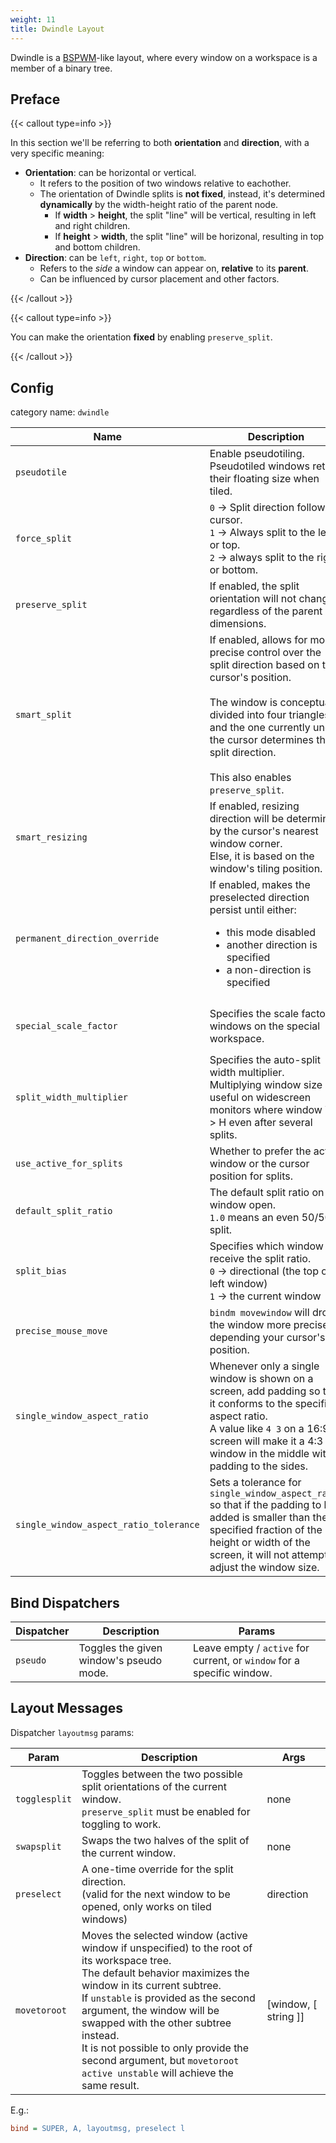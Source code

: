 ```yaml
---
weight: 11
title: Dwindle Layout
---
```


Dwindle is a [BSPWM](https://github.com/baskerville/bspwm)-like layout, where every window on a workspace is a member of
a binary tree.

## Preface

{{< callout type=info >}}

In this section we'll be referring to both **orientation** and **direction**, with a very specific meaning:
- **Orientation**: can be horizontal or vertical.
  - It refers to the position of two windows relative to eachother.
  - The orientation of Dwindle splits is **not fixed**, instead, it's determined **dynamically** by the width-height ratio of the parent node.  
    - If **width** > **height**, the split "line" will be vertical, resulting in left and right children.  
    - If **height** > **width**, the split "line" will be horizonal, resulting in top and bottom children.
- **Direction**: can be `left`, `right`, `top` or `bottom`.
  - Refers to the _side_ a window can appear on, **relative** to its **parent**.
  - Can be influenced by cursor placement and other factors.

{{< /callout >}}

{{< callout type=info >}}

You can make the orientation **fixed** by enabling `preserve_split`.

{{< /callout >}}



## Config

category name: `dwindle`

| Name | Description | Type | Default |
| ---- | ----------- | ---- | ------- |
| `pseudotile` | Enable pseudotiling. <br> Pseudotiled windows retain their floating size when tiled. | bool | `false` |
| `force_split` | `0` -> Split direction follows cursor. <br> `1` -> Always split to the left or top. <br> `2` -> always split to the right or bottom. | int | `0` |
| `preserve_split` | If enabled, the split orientation will not change, regardless of the parent dimensions. | bool | `false` |
| `smart_split` | If enabled, allows for more precise control over the split direction based on the cursor's position. <br><br> The window is conceptually divided into four triangles, and the one currently under the cursor determines the split direction. <br><br> This also enables `preserve_split`. | bool | `false` |
| `smart_resizing` | If enabled, resizing direction will be determined by the cursor's nearest window corner. <br> Else, it is based on the window's tiling position. | bool | `true` |
| `permanent_direction_override` | If enabled, makes the preselected direction persist until either: <ul> <li> this mode disabled </li> <li> another direction is specified </li> <li> a non-direction is specified </li> </ul> | bool | `false` |
| `special_scale_factor` | Specifies the scale factor of windows on the special workspace. | float [`0.0 .. 1.0`] | `1.0` |
| `split_width_multiplier` | Specifies the auto-split width multiplier. <br> Multiplying window size is useful on widescreen monitors where window W > H even after several splits. | float | `1.0` |
| `use_active_for_splits` | Whether to prefer the active window or the cursor position for splits. | bool | `true` |
| `default_split_ratio` | The default split ratio on window open. <br> `1.0` means an even 50/50 split. | float [`0.1 .. 1.9`] | `1.0` |
| `split_bias` | Specifies which window will receive the split ratio. <br> `0` -> directional (the top or left window) <br> `1` -> the current window | int [`0\|1`] | `0` |
| `precise_mouse_move` | `bindm movewindow` will drop the window more precisely depending your cursor's position. | bool | `false` |
| `single_window_aspect_ratio` | Whenever only a single window is shown on a screen, add padding so that it conforms to the specified aspect ratio. <br> A value like `4 3` on a 16:9 screen will make it a 4:3 window in the middle with padding to the sides. | Vec2D | `0 0` |
| `single_window_aspect_ratio_tolerance` | Sets a tolerance for `single_window_aspect_ratio` so that if the padding to be added is smaller than the specified fraction of the height or width of the screen, it will not attempt to adjust the window size. | float [`0.0 .. 1.0`] | `0.1` | 

## Bind Dispatchers

| Dispatcher | Description | Params |
| ---------- | ----------- | ------ |
| `pseudo` | Toggles the given window's pseudo mode. | Leave empty / `active` for current, or `window` for a specific window. |

## Layout Messages

Dispatcher `layoutmsg` params:

| Param | Description | Args |
| ----- | ----------- | ---- |
| `togglesplit` | Toggles between the two possible split orientations of the current window. <br> `preserve_split` must be enabled for toggling to work. | none |
| `swapsplit` | Swaps the two halves of the split of the current window. | none |
| `preselect` | A one-time override for the split direction. <br> (valid for the next window to be opened, only works on tiled windows) | direction |
| `movetoroot` | Moves the selected window (active window if unspecified) to the root of its workspace tree. <br> The default behavior maximizes the window in its current subtree. <br> If `unstable` is provided as the second argument, the window will be swapped with the other subtree instead. <br> It is not possible to only provide the second argument, but `movetoroot active unstable` will achieve the same result. | [window, [ string ]] |

E.g.:

```ini
bind = SUPER, A, layoutmsg, preselect l
```